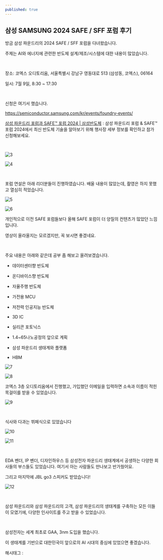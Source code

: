 ```yaml
---
published: true
---
```

## 삼성 SAMSUNG 2024 SAFE / SFF 포럼 후기

방금 삼성 파운드리의 2024 SAFE / SFF 포럼을 다녀왔습니다.

주제는 AI와 에너지에 관련한 반도체 설계/제조/시스템에 대한 내용이 많았습니다.

​

장소: 코엑스 오디토리움, 서울특별시 강남구 영동대로 513 (삼성동, 코엑스), 06164

일시: 7월 9일, 8:30 ~ 17:30

​

신청은 여기서 했습니다.

https://semiconductor.samsung.com/kr/events/foundry-events/

[삼성 파운드리 포럼과 SAFE™ 포럼 2024 | 삼성반도체](https://semiconductor.samsung.com/kr/events/foundry-events/) : 삼성 파운드리 포럼 & SAFE™ 포럼 2024에서 최신 반도체 기술을 알아보기 위해 행사장 세부 정보를 확인하고 참가 신청해보세요.

​

![3](/assets/img/223507043190/3.png)

![4](/assets/img/223507043190/4.png)

​

포럼 연설은 아래 리더분들이 진행하였습니다. 배울 내용이 많았는데, 촬영은 하지 못했고 열심히 적었습니다.

![5](/assets/img/223507043190/5.png)

![6](/assets/img/223507043190/6.png)

개인적으로 이전 SAFE 포럼들보다 올해 SAFE 포럼이 더 양질의 컨텐츠가 많았던 느낌입니다.

영상이 올라올지는 모르겠지만, 꼭 보시면 좋겠네요.

​

주요 내용은 아래와 같은데 공부 좀 해보고 올려보겠습니다.

- 데이터센터향 반도체

- 온디바이스향 반도체

- 자율주행 반도체

- 가전용 MCU

- 저전력 인공지능 반도체

- 3D IC

- 실리콘 포토닉스

- 1.4~65나노공정의 앞으로 계획

- 삼성 파운드리 생태계와 플랫폼

- HBM

![7](/assets/img/223507043190/7.png)

![8](/assets/img/223507043190/8.png)

코엑스 3층 오디토리움에서 진행했고, 가입했던 이메일을 입력하면 소속과 이름이 적힌 목걸이를 받을 수 있었습니다.

![9](/assets/img/223507043190/9.png)

​

식사와 다과는 뷔페식으로 있었습니다

![10](/assets/img/223507043190/10.png)

![11](/assets/img/223507043190/11.png)

​

EDA 벤더, IP 벤더, 디자인하우스 등 삼성전자 파운드리 생태계에서 공생하는 다양한 회사들의 부스들도 있었습니다. 여기서 아는 사람들도 만나보고 반가웠어요.

그리고 마지막에 JBL go3 스피커도 받았습니다!

![12](/assets/img/223507043190/12.png)

​

삼성 파운드리와 삼성 파운드리의 고객, 삼성 파운드리의 생태계를 구축하는 모든 이들이 모였기에, 다양한 인사이트를 주고 받을 수 있었습니다.

​

삼성전자는 세계 최초로 GAA, 3nm 도입을 했습니다.

이 생태계를 기반으로 대한민국이 앞으로의 AI 시대의 중심에 있었으면 좋겠습니다.

 해시태그 : 